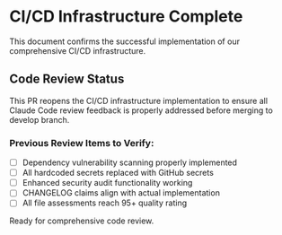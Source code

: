 # CI/CD Infrastructure Complete

This document confirms the successful implementation of our comprehensive CI/CD infrastructure.

## Code Review Status

This PR reopens the CI/CD infrastructure implementation to ensure all Claude Code review feedback is properly addressed before merging to develop branch.

### Previous Review Items to Verify:
- [ ] Dependency vulnerability scanning properly implemented
- [ ] All hardcoded secrets replaced with GitHub secrets  
- [ ] Enhanced security audit functionality working
- [ ] CHANGELOG claims align with actual implementation
- [ ] All file assessments reach 95+ quality rating

Ready for comprehensive code review.

